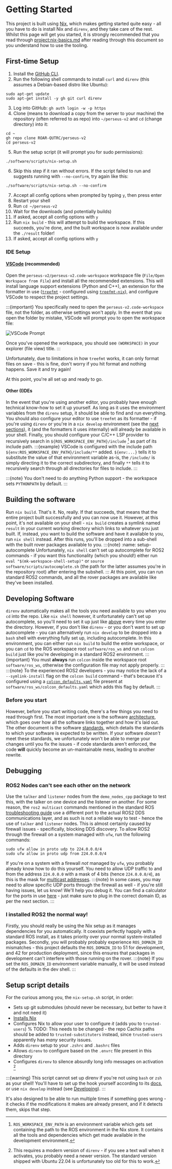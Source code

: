 # Getting Started

This project is built using [Nix](https://nixos.org/), which makes getting started quite easy - all you have to do is install Nix and `direnv`, and they take care of the rest.
Whilst this page will get you started, it is strongly recommended that you read through <project:nix-basics.md> after reading through this document so you understand how to use the tooling.

## First-time Setup

1. Install the [GitHub CLI](https://github.com/cli/cli/blob/trunk/docs/install_linux.md).
2. Run the following shell commands to install `curl` and `direnv` (this assumes a Debian-based distro like Ubuntu):

```{code-block} console
sudo apt-get update
sudo apt-get install -y gh git curl direnv
```

3. Log into GitHub: `gh auth login -w -p https`
4. Clone (means to download a copy from the server to your machine) the repository (often referred to as repo) into `~/perseus-v2` and `cd` (change directory) into it:

```{code-block} console
cd ~
gh repo clone ROAR-QUTRC/perseus-v2
cd perseus-v2
```

5. Run the setup script (it will prompt you for sudo permissions):

```{code-block} console
./software/scripts/nix-setup.sh
```

6. Skip this step if it ran without errors. If the script failed to run and suggests running with `--no-confirm`, try again like this:
```{code-block} console
./software/scripts/nix-setup.sh --no-confirm
```

7. Accept all config options when prompted by typing `y`, then press enter
8. Restart your shell
9. Run `cd ~/perseus-v2`
10. Wait for the downloads (and potentially builds)
11. If asked, accept all config options with `y`
12. Run `nix build` - this will attempt to build the workspace. If this succeeds, you're done, and the built workspace is now available under the `./result` folder!
13. If asked, accept all config options with `y`

### IDE Setup

#### [VSCode](https://code.visualstudio.com/) (recommended)

Open the `perseus-v2/perseus-v2.code-workspace` workspace file (`File/Open Workspace from File`) and install all the recommended extensions.
This will install language support extensions (Python and C++), an extension for the formatter in use ([`treefmt`](https://github.com/numtide/treefmt) - configured using [`treefmt-nix`](https://github.com/numtide/treefmt-nix/)), and configure VSCode to respect the project settings.

:::{important}
You specifically need to open the `perseus-v2.code-workspace` file, not the folder, as otherwise settings won't apply.
In the event that you open the folder by mistake, VSCode will prompt you to open the workspace file:

![VSCode Prompt](open-code-workspace.png)

Once you've opened the workspace, you should see `(WORKSPACE)` in your explorer (file view) title.
:::

Unfortunately, due to limitations in how `treefmt` works, it can only format files on save - this is fine, don't worry if you hit format and nothing happens.
Save it and try again!

At this point, you're all set up and ready to go.

#### Other (I)DEs

In the event that you're using another editor, you probably have enough technical know-how to set it up yourself.
As long as it uses the environment variables from the `direnv` setup, it should be able to find and run everything.
You should also configure your editor to use `treefmt` as its formatter - if you're using `direnv` or you're in a `nix develop` environment (see the [next sections](#developing-software)), it (and the formatters it uses internally) will already be available in your shell.
Finally, you should configure your C/C++ LSP provider to recursively search in `${ROS_WORKSPACE_ENV_PATH}/include` [^env-path] as part of its include path.
:::{example}
VSCode is configured with the include path `${env:ROS_WORKSPACE_ENV_PATH}/include/**` added.
`${env:...}` tells it to substitute the value of that environment variable as-is, the `/include/` is simply directing it to the correct subdirectory, and finally `**` tells it to recursively search through all directories for files to include.
:::

[^env-path]: `ROS_WORKSPACE_ENV_PATH` is an environment variable which gets set containing the path to the ROS environment in the Nix store. It contains all the tools and dependencies which get made available in the development environment.

:::{note}
You don't need to do anything Python support - the workspace sets `PYTHONPATH` by default.
:::

## Building the software

Run `nix build`.
That's it.
No, really.
If that succeeds, that means that the entire project built successfully and you can now use it.
However, at this point, it's not available on your shell - `nix build` creates a symlink named `result` in your current working directory which links to whatever you just built.
If, instead, you want to build the software and have it available to you, run `nix shell` instead.
After this runs, you'll be dropped into a sub-shell with the built rover packages available to you.
:::{note}
:name: setup-autocomplete
Unfortunately, `nix shell` can't set up autocomplete for ROS2 commands - if you want this functionality (which you should!) either run `eval "$(mk-workspace-shell-setup)"` or `source software/scripts/autocomplete.sh` (the path for the latter assumes you're in the repository root) after entering the subshell.
:::
At this point, you can run standard ROS2 commands, and all the rover packages are available like they've been installed.

## Developing Software

`direnv` automatically makes all the tools you need available to you when you `cd` into the repo.
Like `nix shell` however, it unfortunately can't set up autocomplete, so you'll need to set it up just like [above](#setup-autocomplete) every time you enter the directory.
However, if you don't like `direnv` - or you don't want to set up autocomplete - you can alternatively run `nix develop` to be dropped into a `bash` shell with everything fully set up, including autocomplete.
In this environment, you can either run `nix build` to build the entire workspace, or you can `cd` to the ROS workspace root `software/ros_ws` and run `colcon build` just like you're developing in a standard ROS2 environment.
:::{important}
You must **always** run `colcon` inside the workspace root `software/ros_ws`, otherwise the configuration file may not apply properly.
:::
:::{note}
To the experienced ROS2 developers - you may notice the lack of a `--symlink-install` flag on the `colcon build` command - that's because it's configured using a [`colcon_defaults.yaml`](https://colcon.readthedocs.io/en/released/user/configuration.html#defaults-yaml) file present at `software/ros_ws/colcon_defaults.yaml` which adds this flag by default.
:::

### Before you start

However, before you start writing code, there's a few things you need to read through first.
The most important one is the software [architecture](project:/architecture/software.md), which goes over how all the software links together and how it's laid out.
The other document is the software [standards](project:/standards/software.md), which details the standards to which your software is expected to be written.
If your software _doesn't_ meet these standards, we unfortunately won't be able to merge your changes until you fix the issues - if code standards aren't enforced, the code **will** quickly become an un-maintainable mess, leading to another rewrite.

## Debugging

### ROS2 Nodes can't see each other on the network

Use the `talker` and `listener` nodes from the `demo_nodes_cpp` package to test this, with the talker on one device and the listener on another.
For some reason, the `ros2 multicast` commands mentioned in the standard ROS [troubleshooting guide](inv:ros#How-To-Guides/Installation-Troubleshooting) use a different port to the actual ROS2 DDS communications layer, and as such is not a reliable way to test - hence the use of `talker` and `listener` nodes.
This is almost certainly caused by firewall issues - specifically, blocking DDS discovery.
To allow ROS2 through the firewall on a system managed with `ufw`, run the following commands:

```{code-block} console
sudo ufw allow in proto udp to 224.0.0.0/4
sudo ufw allow in proto udp from 224.0.0.0/4
```

If you're on a system with a firewall _not_ managed by `ufw`, you probably already know how to do this yourself.
You need to allow UDP traffic to and from the address `224.0.0.0` with a mask of 4 bits (hence `224.0.0.0/4`), as this is the mask for [multicast addresses](https://en.wikipedia.org/wiki/Multicast_address).
:::{note}
In some cases, you may need to allow specific UDP ports through the firewall as well - if you're still having issues, let us know!
We'll help you debug it.
You can find a calculator for the ports in use [here](inv:ros#Concepts/Intermediate/About-Domain-ID) - just make sure to plug in the correct domain ID, as per the next section.
:::

### I installed ROS2 the normal way!

Firstly, you should really be using the Nix setup as it manages dependencies for you automatically.
It coexists perfectly happily with a standard ROS install, as it takes priority over your normal system-installed packages.
Secondly, you will probably probably experience `ROS_DOMAIN_ID` mismatches - this project defaults the `ROS_DOMAIN_ID` to 51 for development, and 42 for production deployment, since this ensures that packages in development can't interfere with those running on the rover.
:::{note}
If you set the `ROS_DOMAIN_ID` environment variable manually, it will be used instead of the defaults in the dev shell.
:::

## Setup script details

For the curious among you, the `nix-setup.sh` script, in order:

- Sets up git submodules (should never be necessary, but better to have it and not need it)
- [Installs Nix](https://github.com/DeterminateSystems/nix-installer)
- Configures Nix to allow your user to configure _it_ (adds you to `trusted-users`)
  % TODO: This needs to be changed - the repo Cachix paths should be added to `trusted-substituters` instead, since `trusted-users` apparently has _many_ security issues.
- Adds `direnv` setup to your `.zshrc` and `.bashrc` files
- Allows `direnv` to configure based on the `.envrc` file present in this directory
- Configures `direnv` to silence absurdly long info messages on activation [^direnv-versioning]

[^direnv-versioning]: This requires a modern version of `direnv` - if you see a text wall when it activates, you probably need a newer version. The standard version shipped with Ubuntu 22.04 is unfortunately too old for this to work.

:::{warning}
This script cannot set up direnv if you're not using `bash` or `zsh` as your shell!
You'll have to set up the hook yourself according to its [docs](https://direnv.net/docs/hook.html), or use `nix develop` instead (see [Developing](#developing-software)).
:::

It's also designed to be able to run multiple times if something goes wrong - it checks if the modifications it makes are already present, and if it detects them, skips that step.
